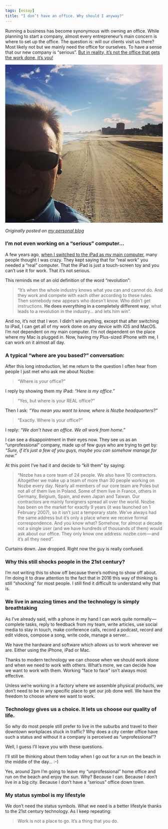```yaml
---
tags: [essay]
title: "I don’t have an office. Why should I anyway?"
---
```


Running a business has become synonymous with owning an office. While planning to start a company, almost every entrepreneur’s main concern is where to set up the office. The question is: will our clients visit us there? Most likely not but we mainly need the office for ourselves. To have a sense that our new company is “serious”. [But in reality, it’s not the office that gets the work done, it’s you!](https://sliwinski.com/spoon)

![I don’t have an office.](/img/why-office.jpg)

*Originally posted on [my personal blog](https://sliwinski.com/why-office)*

<!--More-->

### I’m not even working on a “serious” computer…

A few years ago, [when I switched to the iPad as my main computer](https://ipadonly.com), many people thought I was crazy. They kept saying that for “real work” you needed a “real” computer. That the iPad is just a touch-screen toy and you can’t use it for work. That it’s not serious.

This reminds me of an old definition of the word “revolution”:

> “It’s when the whole industry knows what you can and cannot do. And they work and compete with each other according to these rules. Then somebody new appears who doesn’t know. Who didn’t get instructions. **He does everything in a completely different way**, what leads to a revolution in the industry… and lets him win”.

And no, it’s not that I won. I didn’t win anything, except that after switching to iPad, I can get all of my work done on any device with iOS and MacOS. I’m not dependent on my main computer. I’m not dependent on the place where my Mac is plugged in. Now, having my Plus-sized iPhone with me, I can work on it almost all day.

### A typical “where are you based?” conversation:

After this long introduction, let me return to the question I often hear from people I just met who ask me about Nozbe:

> “Where is your office?”

I reply by showing them my iPad: *“Here is my office.”*

> “Yes, but where is your REAL office?”

Then I ask: *“You mean you want to know, where is Nozbe headquarters?”*

> “Exactly. Where is your office?”

I reply: *“We don’t have an office. We all work from home.”*

I can see a disappointment in their eyes now. They see us as an “unprofessional” company, made up of few guys who are trying to get by: *“Sure, if it’s just a few of you guys, maybe you can somehow manage for now.”*

At this point I’ve had it and decide to “kill them” by saying:

> “Nozbe has a core team of 24 people. We also have 10 contractors. Altogether we make up a team of more than 30 people working on Nozbe every day. Nearly all members of our core team are Poles but not all of them live in Poland. Some of them live in France, others in Germany, Belgium, Spain, and even Japan and Taiwan. Our contractors are mainly foreigners spread all over the world. Nozbe has been on the market for exactly 9 years (it was launched on 1 February 2007), so it isn’t just a temporary state. We’ve always had the same address but it’s only a place where we receive formal correspondence. And you know what? Somehow, for almost a decade not a single user (and we have hundreds of thousands of them) would ask about our office. They only know one address: nozbe.com — and it’s all they need”.

Curtains down. Jaw dropped. Right now the guy is really confused.

### Why this still shocks people in the 21st century?

I’m not writing this to show off because there’s nothing to show off about. I’m doing it to draw attention to the fact that in 2016 this way of thinking is still “shocking” for most people. I still find it difficult to understand why that is.

### We live in amazing times and the technology is simply breathtaking

As I’ve already said, with a phone in my hand I can work quite normally — complete tasks, reply to feedback from my team, write articles, use social media to stay in touch, make conference calls, record a podcast, record and edit videos, compose a song, write code, manage a server…

We have the hardware and software which allows us to work wherever we are. Either using the iPhone, iPad or Mac.

Thanks to modern technology we can choose when we should work alone and when we need to work with others. What’s more, we can decide how we want to work with them. Working “face to face” isn’t always most effective.

Unless we’re working in a factory where we assemble physical products, we don’t need to be in any specific place to get our job done well. We have the freedom to choose where we want to work.

### Technology gives us a choice. It lets us choose our quality of life.

So why do most people still prefer to live in the suburbs and travel to their downtown workplaces stuck in traffic? Why does a city center office have such a status and without it a company is perceived as “unprofessional”?

Well, I guess I’ll leave you with these questions.

I’ll still be thinking about them today when I go out for a run on the beach in the middle of the day… :-)

Yes, around 2pm I’m going to leave my “unprofessional” home office and run on the beach and enjoy the sun. Why? Because I can. Because I don’t live in a big city. Because I don’t have a “serious” office down town.

### My status symbol is my lifestyle

We don’t need the status symbols. What we need is a better lifestyle thanks to the 21st century technology. As I keep repeating:

> Work is not a place to go. It’s a thing that you do.


<!--
2016-02-29-i-don-t-have-an-office-why-should-i-anyway-c89946907b27.md
-->